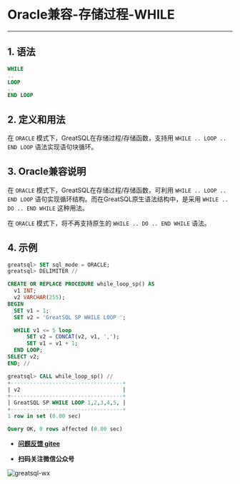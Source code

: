 # Oracle兼容-存储过程-WHILE
---


## 1. 语法

```sql
WHILE
.. 
LOOP
.. 
END LOOP
```

## 2. 定义和用法

在 `ORACLE` 模式下，GreatSQL在存储过程/存储函数，支持用 `WHILE .. LOOP .. END LOOP` 语法实现语句块循环。

## 3. Oracle兼容说明

在 `ORACLE` 模式下，GreatSQL在存储过程/存储函数，可利用 `WHILE .. LOOP .. END LOOP` 语句实现循环结构。而在GreatSQL原生语法结构中，是采用 `WHILE .. DO .. END WHILE` 这种用法。

在 `ORACLE` 模式下，将不再支持原生的 `WHILE .. DO .. END WHILE` 语法。

## 4. 示例


```sql
greatsql> SET sql_mode = ORACLE;
greatsql> DELIMITER //

CREATE OR REPLACE PROCEDURE while_loop_sp() AS
  v1 INT;
  v2 VARCHAR(255);
BEGIN
  SET v1 = 1;
  SET v2 = 'GreatSQL SP WHILE LOOP ';

  WHILE v1 <= 5 loop
      SET v2 = CONCAT(v2, v1, ',');
      SET v1 = v1 + 1;
  END LOOP;
SELECT v2;
END; //

greatsql> CALL while_loop_sp() //
+-----------------------------------+
| v2                                |
+-----------------------------------+
| GreatSQL SP WHILE LOOP 1,2,3,4,5, |
+-----------------------------------+
1 row in set (0.00 sec)

Query OK, 0 rows affected (0.00 sec)
```




- **[问题反馈 gitee](https://gitee.com/GreatSQL/GreatSQL-Manual/issues)**

- **扫码关注微信公众号**

![greatsql-wx](../greatsql-wx.jpg)
